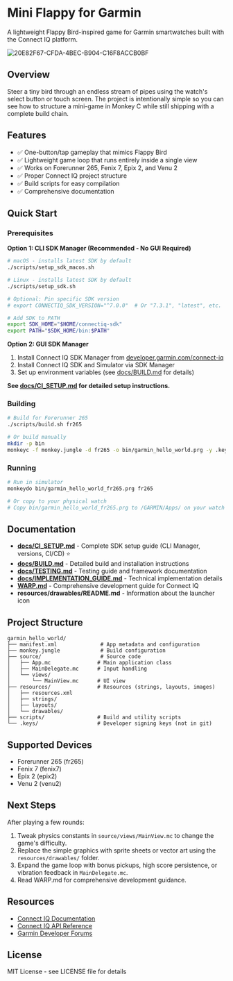 # Mini Flappy for Garmin

A lightweight Flappy Bird-inspired game for Garmin smartwatches built with the Connect IQ platform.

![20E82F67-CFDA-4BEC-B904-C16F8ACCB0BF](https://github.com/user-attachments/assets/71851cea-1c31-49b8-97d1-54f9af331be9)

## Overview

Steer a tiny bird through an endless stream of pipes using the watch's select button or touch screen. The project is intentionally simple so you can see how to structure a mini-game in Monkey C while still shipping with a complete build chain.

## Features

- ✅ One-button/tap gameplay that mimics Flappy Bird
- ✅ Lightweight game loop that runs entirely inside a single view
- ✅ Works on Forerunner 265, Fenix 7, Epix 2, and Venu 2
- ✅ Proper Connect IQ project structure
- ✅ Build scripts for easy compilation
- ✅ Comprehensive documentation

## Quick Start

### Prerequisites

**Option 1: CLI SDK Manager (Recommended - No GUI Required)**

```bash
# macOS - installs latest SDK by default
./scripts/setup_sdk_macos.sh

# Linux - installs latest SDK by default
./scripts/setup_sdk.sh

# Optional: Pin specific SDK version
# export CONNECTIQ_SDK_VERSION="^7.0.0"  # Or "7.3.1", "latest", etc.

# Add SDK to PATH
export SDK_HOME="$HOME/connectiq-sdk"
export PATH="$SDK_HOME/bin:$PATH"
```

**Option 2: GUI SDK Manager**

1. Install Connect IQ SDK Manager from [developer.garmin.com/connect-iq](https://developer.garmin.com/connect-iq)
2. Install Connect IQ SDK and Simulator via SDK Manager
3. Set up environment variables (see [docs/BUILD.md](docs/BUILD.md) for details)

**See [docs/CI_SETUP.md](docs/CI_SETUP.md) for detailed setup instructions.**

### Building

```bash
# Build for Forerunner 265
./scripts/build.sh fr265

# Or build manually
mkdir -p bin
monkeyc -f monkey.jungle -d fr265 -o bin/garmin_hello_world.prg -y .keys/developer_key.der
```

### Running

```bash
# Run in simulator
monkeydo bin/garmin_hello_world_fr265.prg fr265

# Or copy to your physical watch
# Copy bin/garmin_hello_world_fr265.prg to /GARMIN/Apps/ on your watch
```

## Documentation

- **[docs/CI_SETUP.md](docs/CI_SETUP.md)** - Complete SDK setup guide (CLI Manager, versions, CI/CD) ⭐
- **[docs/BUILD.md](docs/BUILD.md)** - Detailed build and installation instructions
- **[docs/TESTING.md](docs/TESTING.md)** - Testing guide and framework documentation
- **[docs/IMPLEMENTATION_GUIDE.md](docs/IMPLEMENTATION_GUIDE.md)** - Technical implementation details
- **[WARP.md](WARP.md)** - Comprehensive development guide for Connect IQ
- **resources/drawables/README.md** - Information about the launcher icon

## Project Structure

```
garmin_hello_world/
├── manifest.xml              # App metadata and configuration
├── monkey.jungle             # Build configuration
├── source/                   # Source code
│   ├── App.mc               # Main application class
│   ├── MainDelegate.mc      # Input handling
│   └── views/
│       └── MainView.mc      # UI view
├── resources/               # Resources (strings, layouts, images)
│   ├── resources.xml
│   ├── strings/
│   ├── layouts/
│   └── drawables/
├── scripts/                 # Build and utility scripts
└── .keys/                   # Developer signing keys (not in git)
```

## Supported Devices

- Forerunner 265 (fr265)
- Fenix 7 (fenix7)
- Epix 2 (epix2)
- Venu 2 (venu2)

## Next Steps

After playing a few rounds:

1. Tweak physics constants in `source/views/MainView.mc` to change the game's difficulty.
2. Replace the simple graphics with sprite sheets or vector art using the `resources/drawables/` folder.
3. Expand the game loop with bonus pickups, high score persistence, or vibration feedback in `MainDelegate.mc`.
4. Read WARP.md for comprehensive development guidance.

## Resources

- [Connect IQ Documentation](https://developer.garmin.com/connect-iq/)
- [Connect IQ API Reference](https://developer.garmin.com/connect-iq/api-docs/)
- [Garmin Developer Forums](https://forums.garmin.com/developer/)

## License

MIT License - see LICENSE file for details
